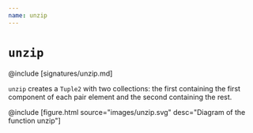 ```yaml
---
name: unzip
---
```


# `unzip`

@include [signatures/unzip.md]

`unzip` creates a `Tuple2` with two collections: the first containing the first component of each pair element and the second containing the rest.

@include [figure.html source="images/unzip.svg" desc="Diagram of the function unzip"]
